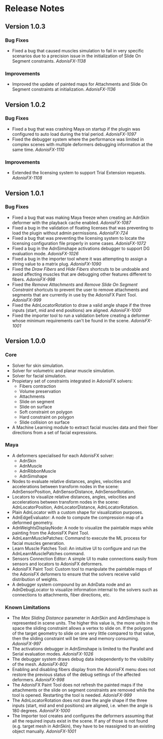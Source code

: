 # Release Notes

## Version 1.0.3

### Bug Fixes

- Fixed a bug that caused muscles simulation to fail in very specific scenarios due to a precision issue in the initialization of Slide On Segment constraints. *AdonisFX-1138*

### Improvements

- Improved the update of painted maps for Attachments and Slide On Segment constraints at initialization. *AdonisFX-1136*

## Version 1.0.2

### Bug Fixes

- Fixed a bug that was crashing Maya on startup if the plugin was configured to auto load during the trial period. *AdonisFX-1097*
- Fixed the debugger system where the performance was limited in complex scenes with multiple deformers debugging information at the same time. *AdonisFX-1110*

### Improvements

- Extended the licensing system to support Trial Extension requests. *AdonisFX-1108*

## Version 1.0.1

### Bug Fixes

- Fixed a bug that was making Maya freeze when creating an AdnSkin deformer with the playback cache enabled. *AdonisFX-1087*
- Fixed a bug in the validation of floating licenses that was preventing to load the plugin without admin permissions. *AdonisFX-724*
- Fixed a bug that was preventing the licensing system to locate the licensing configuration file properly in some cases. *AdonisFX-1072*
- Fixed a bug in the AdnSimshape activations debugger to support DG evaluation mode. *AdonisFX-1026*
- Fixed a bug in the importer tool where it was attempting to assign a string value to a matrix plug. *AdonisFX-1090*
- Fixed the *Draw Fibers* and *Hide Fibers* shortcuts to be undoable and avoid affecting muscles that are debugging other features different to fibers. *AdonisFX-998*
- Fixed the *Remove Attachments* and *Remove Slide On Segment Constraint* shortcuts to prevent the user to remove attachments and segments that are currently in use by the AdonisFX Paint Tool. *AdonisFX-999*
- Fixed the AdnLocatorRotation to draw a valid angle shape if the three inputs (start, mid and end positions) are aligned. *AdonisFX-1000*
- Fixed the importer tool to run a validation before creating a deformer whose minimum requirements can't be found in the scene. *AdonisFX-1001*


## Version 1.0.0

### Core

- Solver for skin simulation.
- Solver for volumetric and planar muscle simulation.
- Solver for facial simulation.
- Propietary set of constraints integrated in AdonisFX solvers:
    - Fibers contraction
    - Volume preservation
    - Attachments
    - Slide on segment
    - Slide on surface
    - Soft constraint on polygon
    - Hard constraint on polygon
    - Slide collision on surface
- A Machine Learning module to extract facial muscles data and their fiber directions from a set of facial expressions.

### Maya

- A deformers specialised for each AdonisFX solver:
    - AdnSkin
    - AdnMuscle
    - AdnRibbonMuscle
    - AdnSimshape
- Nodes to evaluate relative distances, angles, velocities and accelerations between transform nodes in the scene: AdnSensorPosition, AdnSensorDistance, AdnSensorRotation.
- Locators to visualize relative distances, angles, velocities and accelerations between transform nodes in the scene: AdnLocatorPosition, AdnLocatorDistance, AdnLocatorRotation.
- Plain AdnLocator with a custom shape for visualization purposes.
- AdnEdgeEvaluator: A node to compute the compression map of a deformed geometry.
- AdnWeightsDisplayNode: A node to visualize the paintable maps while painting from the AdonisFX Paint Tool.
- AdnLearnMusclePatches: Command to execute the ML process for facial muscles generation.
- Learn Muscle Patches Tool: An intuitive UI to configure and run the AdnLearnMusclePatches command.
- Sensors Connection Editor: A simple UI to make connections easily from sensors and locators to AdonisFX deformers.
- AdonisFX Paint Tool: Custom tool to manipulate the paintable maps of the AdonisFX deformers to ensure that the solvers receive valid distribution of weights.
- A debugger system compound by an AdnData node and an AdnDebugLocator to visualize information internal to the solvers such as connections to attachments, fiber directions, etc.

### Known Limitations

- The *Max Sliding Distance* parameter in AdnSkin and AdnSimshape is represented in scene units. The higher this value is, the more units in the space the sliding constraint allows a vertex to slide on. If the polygons of the target geometry to slide on are very little compared to that value, then the sliding constraint will be time and memory consuming. *AdonisFX-997*
- The activations debugger in AdnSimshape is limited to the Parallel and Serial evaluation modes. *AdonisFX-1026*
- The debugger system draws debug data independently to the visibility of the mesh. *AdonisFX-802*
- Enabling and disabling fibers display from the AdonisFX menu does not restore the previous status of the debug settings of the affected deformers. *AdonisFX-998*
- The AdonisFX Paint Tool does not refresh the painted maps if the attachments or the slide on segment constraints are removed while the tool is opened. Restarting the tool is needed. *AdonisFX-999*
- The AdnLocatorRotation does not draw the angle shape if the three inputs (start, mid and end positions) are aligned, i.e. when the angle is 180 degrees. *AdonisFX-1000*
- The Importer tool creates and configures the deformers assuming that all the required inputs exist in the scene. If any of those is not found (e.g. target mesh in AdnSkin), they have to be reassigned to an existing object manually. *AdonisFX-1001*
